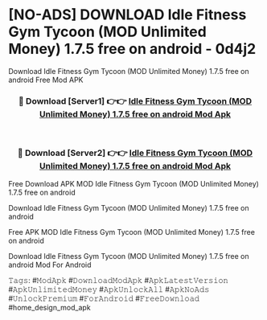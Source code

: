 # [NO-ADS] DOWNLOAD Idle Fitness Gym Tycoon (MOD Unlimited Money) 1.7.5 free on android - 0d4j2
Download Idle Fitness Gym Tycoon (MOD Unlimited Money) 1.7.5 free on android Free Mod APK

<div align="center">
<h3>🔴 Download [Server1] 👉👉 <a href="https://apk-comot.site?title=Idle_Fitness_Gym_Tycoon_(MOD_Unlimited_Money)_1.7.5_free_on_android">Idle Fitness Gym Tycoon (MOD Unlimited Money) 1.7.5 free on android Mod Apk</a></h3><br>

<h3>🔴 Download [Server2] 👉👉 <a href="https://apk-comot.site?title=Idle_Fitness_Gym_Tycoon_(MOD_Unlimited_Money)_1.7.5_free_on_android">Idle Fitness Gym Tycoon (MOD Unlimited Money) 1.7.5 free on android Mod Apk</a></h3>
</div>


Free Download APK MOD Idle Fitness Gym Tycoon (MOD Unlimited Money) 1.7.5 free on android

Download Idle Fitness Gym Tycoon (MOD Unlimited Money) 1.7.5 free on android 

Free APK MOD Idle Fitness Gym Tycoon (MOD Unlimited Money) 1.7.5 free on android 

Download Idle Fitness Gym Tycoon (MOD Unlimited Money) 1.7.5 free on android Mod For Android

𝚃𝚊𝚐𝚜: #𝙼𝚘𝚍𝙰𝚙𝚔 #𝙳𝚘𝚠𝚗𝚕𝚘𝚊𝚍𝙼𝚘𝚍𝙰𝚙𝚔 #𝙰𝚙𝚔𝙻𝚊𝚝𝚎𝚜𝚝𝚅𝚎𝚛𝚜𝚒𝚘𝚗 #𝙰𝚙𝚔𝚄𝚗𝚕𝚒𝚖𝚒𝚝𝚎𝚍𝙼𝚘𝚗𝚎𝚢 #𝙰𝚙𝚔𝚄𝚗𝚕𝚘𝚌𝚔𝙰𝚕𝚕 #𝙰𝚙𝚔𝙽𝚘𝙰𝚍𝚜 #𝚄𝚗𝚕𝚘𝚌𝚔𝙿𝚛𝚎𝚖𝚒𝚞𝚖 #𝙵𝚘𝚛𝙰𝚗𝚍𝚛𝚘𝚒𝚍 #𝙵𝚛𝚎𝚎𝙳𝚘𝚠𝚗𝚕𝚘𝚊𝚍 #home_design_mod_apk
